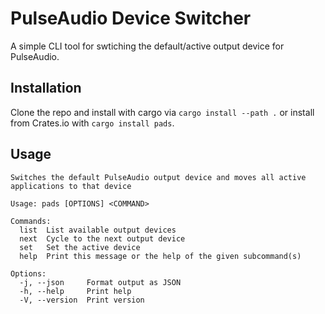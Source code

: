 # PulseAudio Device Switcher
A simple CLI tool for swtiching the default/active output device for PulseAudio.

## Installation
Clone the repo and install with cargo via `cargo install --path .` or install from Crates.io with `cargo install pads`.

## Usage
```
Switches the default PulseAudio output device and moves all active applications to that device

Usage: pads [OPTIONS] <COMMAND>

Commands:
  list  List available output devices
  next  Cycle to the next output device
  set   Set the active device
  help  Print this message or the help of the given subcommand(s)

Options:
  -j, --json     Format output as JSON
  -h, --help     Print help
  -V, --version  Print version
  ```
